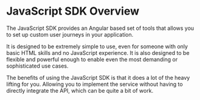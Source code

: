 # JavaScript SDK Overview
The JavaScript SDK provides an Angular based set of tools that allows you to set up custom user journeys in your application.

It is designed to be extremely simple to use, even for someone with only basic HTML skills and no JavaScript experience. It is also designed to be flexible and powerful enough to enable even the most demanding or sophisticated use cases.

The benefits of using the JavaScript SDK is that it does a lot of the heavy lifting for you. Allowing you to implement the service without having to directly integrate the API, which can be quite a bit of work.